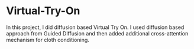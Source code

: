 # Virtual-Try-On
In this project, I did diffusion based Virtual Try On. I used diffusion based approach from Guided Diffusion and then added additional cross-attention mechanism for cloth conditioning.
